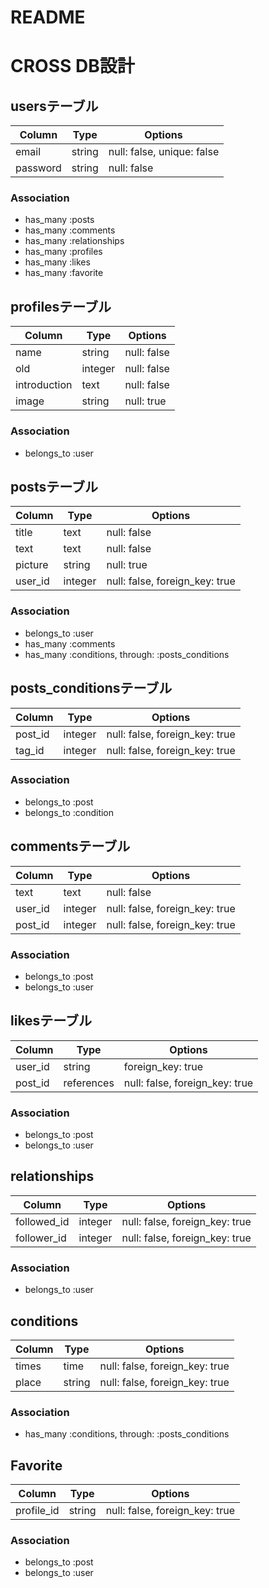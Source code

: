 # README

# CROSS DB設計
## usersテーブル
|Column|Type|Options|
|------|----|-------|
|email|string|null: false, unique: false|
|password|string|null: false|
### Association
- has_many :posts
- has_many :comments
- has_many :relationships
- has_many :profiles
- has_many :likes
- has_many :favorite

## profilesテーブル
|Column|Type|Options|
|------|----|-------|
|name|string|null: false|
|old|integer|null: false|
|introduction|text|null: false|
|image|string|null: true|
### Association
- belongs_to :user

## postsテーブル
|Column|Type|Options|
|------|----|-------|
|title|text|null: false|
|text|text|null: false|
|picture|string|null: true|
|user_id|integer|null: false, foreign_key: true|
### Association
- belongs_to :user
- has_many :comments
- has_many  :conditions,  through:  :posts_conditions

## posts_conditionsテーブル
|Column|Type|Options|
|------|----|-------|
|post_id|integer|null: false, foreign_key: true|
|tag_id|integer|null: false, foreign_key: true|
### Association
- belongs_to :post
- belongs_to :condition

## commentsテーブル
|Column|Type|Options|
|------|----|-------|
|text|text|null: false|
|user_id|integer|null: false, foreign_key: true|
|post_id|integer|null: false, foreign_key: true|
### Association
- belongs_to :post
- belongs_to :user

## likesテーブル
|Column|Type|Options|
|------|----|-------|
|user_id|string|foreign_key: true|
|post_id|references|null: false, foreign_key: true|
### Association
- belongs_to :post
- belongs_to :user

## relationships
|Column|Type|Options|
|------|----|-------|
|followed_id|integer|null: false, foreign_key: true|
|follower_id|integer|null: false, foreign_key: true|
### Association
- belongs_to :user

## conditions
|Column|Type|Options|
|------|----|-------|
|times|time|null: false, foreign_key: true|
|place|string|null: false, foreign_key: true|
### Association
- has_many  :conditions,  through:  :posts_conditions

## Favorite
|Column|Type|Options|
|------|----|-------|
|profile_id|string|null: false, foreign_key: true|
### Association
- belongs_to :post
- belongs_to :user
